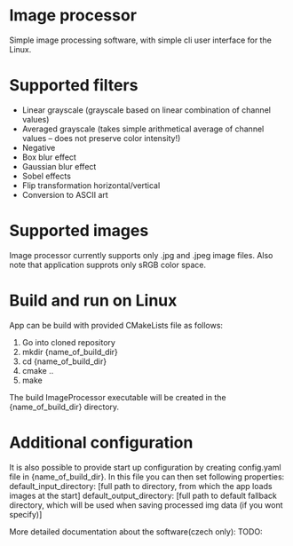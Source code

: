 # Image processor

Simple image processing software, with simple cli user interface for the Linux.

# Supported filters
- Linear grayscale (grayscale based on linear combination of channel values)
- Averaged grayscale (takes simple arithmetical average of channel values – does not preserve color intensity!)
- Negative
- Box blur effect
- Gaussian blur effect
- Sobel effects
- Flip transformation horizontal/vertical
- Conversion to ASCII art

# Supported images
Image processor currently supports only .jpg and .jpeg image files. Also note that application supprots only sRGB color space.

# Build and run on Linux
App can be build with provided CMakeLists file as follows:
1. Go into cloned repository
2. mkdir {name_of_build_dir}
3. cd {name_of_build_dir}
4. cmake ..
5. make

The build ImageProcessor executable will be created in the {name_of_build_dir} directory.

# Additional configuration
It is also possible to provide start up configuration by creating config.yaml file in {name_of_build_dir}. In this file you can then set following properties:
default_input_directory: [full path to directory, from which the app loads images at the start]
default_output_directory: [full path to default fallback directory, which will be used when saving processed img data (if you wont specify)]

More detailed documentation about the software(czech only): TODO:
